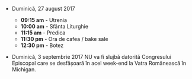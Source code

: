 
* <label>Duminică, 27 august 2017</label>
  * **09:15 am** - Utrenia
  * **10:00 am** - Sfânta Liturghie
  * **11:15 am** - Predica  
  * **11:30 pm** - Ora de cafea / bake sale
  * **12:30 pm** - Botez

* <label>Duminică, 3 septembrie 2017</label> NU va fi slujbă datorită Congresului Episcopal care se desfășoară în acel week-end la Vatra Românească în Michigan.